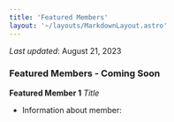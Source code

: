```yaml
---
title: 'Featured Members'
layout: '~/layouts/MarkdownLayout.astro'
---
```


_Last updated_: August 21, 2023

### Featured Members - Coming Soon

**Featured Member 1**
*Title*
- Information about member:
